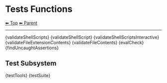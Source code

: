 # Tests Functions

<!-- TEMPLATE header 2 -->
[⬅ Top](index.md) [⬅ Parent ](../index.md)
<hr />

{validateShellScripts}
{validateShellScript}
{validateShellScriptsInteractive}
{validateFileExtensionContents}
{validateFileContents}
{evalCheck}
{findUncaughtAssertions}

## Test Subsystem

{testTools}
{testSuite}
